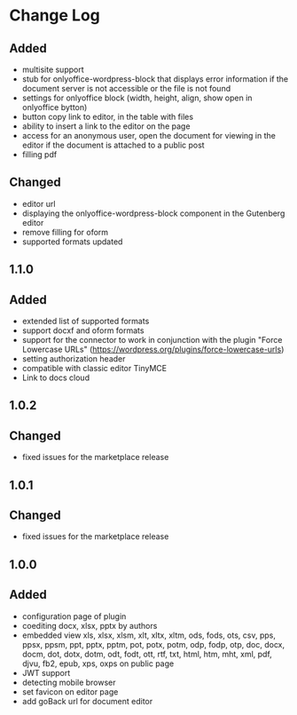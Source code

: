 # Change Log

## Added
- multisite support
- stub for onlyoffice-wordpress-block that displays error information if the document server is not accessible or the file is not found 
- settings for onlyoffice block (width, height, align, show open in onlyoffice bytton)
- button copy link to editor, in the table with files
- ability to insert a link to the editor on the page
- access for an anonymous user, open the document for viewing in the editor if the document is attached to a public post
- filling pdf

## Changed
- editor url
- displaying the onlyoffice-wordpress-block component in the Gutenberg editor
- remove filling for oform
- supported formats updated

## 1.1.0
## Added
- extended list of supported formats
- support docxf and oform formats
- support for the connector to work in conjunction with the plugin "Force Lowercase URLs" (https://wordpress.org/plugins/force-lowercase-urls)
- setting authorization header
- compatible with classic editor TinyMCE
- Link to docs cloud

## 1.0.2
## Changed
- fixed issues for the marketplace release

## 1.0.1
## Changed
- fixed issues for the marketplace release

## 1.0.0
## Added
- configuration page of plugin
- coediting docx, xlsx, pptx by authors
- embedded view xls, xlsx, xlsm, xlt, xltx, xltm, ods, fods, ots, csv, pps, ppsx, ppsm, ppt, pptx, pptm, pot, potx, potm, odp, fodp, otp, doc, docx, docm, dot, dotx, dotm, odt, fodt, ott, rtf, txt, html, htm, mht, xml, pdf, djvu, fb2, epub, xps, oxps on public page
- JWT support
- detecting mobile browser
- set favicon on editor page
- add goBack url for document editor